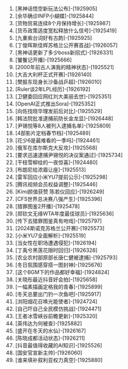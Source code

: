 
1. [黑神话悟空新玩法公布]-[1925905]
1. [余华确诊INFP小蝴蝶]-[1925844]
1. [货物贸易连续8个月保持增长]-[1925987]
1. [货币政策适度宽松释放什么信号]-[1925419]
1. [九重紫台词好有古韵]-[1925925]
1. [丁俊晖斯佳辉苏格兰公开赛首战]-[1926057]
1. [黑神话更新了多少boss新招式]-[1926331]
1. [饕餮记开播]-[1925666]
1. [2000年前古人演我的精神状态]-[1925521]
1. [大吉大利杯正式开赛]-[1926140]
1. [樊振东现身长沙备战乒超]-[1926010]
1. [Ruler谈2年LPL经历]-[1926192]
1. [卫健委回应网红刘大美丽去世]-[1925351]
1. [OpenAI正式推出Sora]-[1925352]
1. [向佐找晓华理发前后对比]-[1925529]
1. [韩法院批准逮捕前防长金龙显]-[1926448]
1. [尹锡悦等8人被列入逮捕名单]-[1925809]
1. [4部影片定档春节档]-[1925489]
1. [花少6是最难看的一季吗]-[1924461]
1. [俄军在库尔斯克大反攻]-[1925568]
1. [要求迅速逮捕尹锡悦的决议案通过]-[1925734]
1. [干枝雪柳给的一夜惊喜]-[1924480]
1. [布朗尼给浓眉让座]-[1925513]
1. [雷军回应小米YU7提前公示]-[1925298]
1. [腾讯视频会员权益调整]-[1925446]
1. [Kimi颜值获赞 陈若仪回应]-[1926249]
1. [CFS世界总决赛八强产生]-[1925396]
1. [猎罪图鉴2开播]-[1925478]
1. [郑钦文无缘WTA年度最佳球员]-[1925636]
1. [传下去猎罪图鉴真有吻戏]-[1925797]
1. [2024斯诺克苏格兰公开赛]-[1925573]
1. [小米YU7全面解析]-[1925519]
1. [当女性在职场遭遇侵犯]-[1926194]
1. [丁禹兮黑莲花限时回归]-[1926328]
1. [农业农村部原部长唐仁健被逮捕]-[1925793]
1. [冬日氛围感穿搭一图封神]-[1925676]
1. [这个BGM下的作品都好幸福]-[1924824]
1. [关晓彤最近抖音好会拍]-[1925658]
1. [一幅素描画定格我的青春]-[1925899]
1. [冬天总要出门钓一次鱼吧]-[1925917]
1. [浏阳烟花召唤光能使者]-[1924724]
1. [自己吓自己全民模仿挑战]-[1924471]
1. [王者冰雪峡谷前瞻更新]-[1925320]
1. [英伟达为何被查]-[1925882]
1. [盛开在冬天的水仙]-[1926167]
1. [陈晓成都活动状态]-[1926211]
1. [抖音最值得收藏的AI知识]-[1925526]
1. [国安官宣新主帅]-[1926060]
1. [谁来填补叙利亚权力真空]-[1925880]